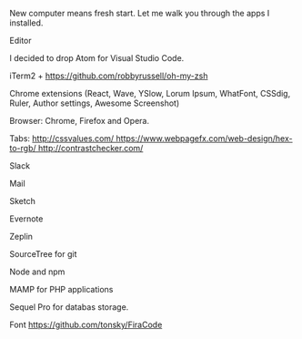 
New computer means fresh start. Let me walk you through the apps I installed.

Editor

I decided to drop Atom for Visual Studio Code.

iTerm2 + https://github.com/robbyrussell/oh-my-zsh

Chrome extensions (React, Wave, YSlow, Lorum Ipsum, WhatFont, CSSdig, Ruler, Author settings, Awesome Screenshot)

Browser: Chrome, Firefox and Opera.

Tabs: http://cssvalues.com/ https://www.webpagefx.com/web-design/hex-to-rgb/ http://contrastchecker.com/

Slack

Mail

Sketch

Evernote

Zeplin

SourceTree for git

Node and npm

MAMP for PHP applications

Sequel Pro for databas storage.

Font https://github.com/tonsky/FiraCode
